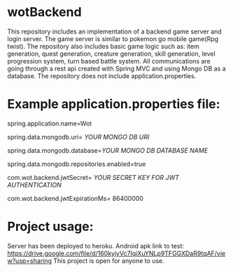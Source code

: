 # wotBackend

This repository includes an implementation of a backend game server and login server. The game server is similar to pokemon go mobile game(Rpg twist).
The repository also includes basic game logic such as: item generation, quest generation, creature generation, skill generation, level progression system, turn based battle system. 
All communications are going through a rest api created with Spring MVC and using Mongo DB as a database. The repository does not include application.properties.

# Example application.properties file:

spring.application.name=Wot

spring.data.mongodb.uri= *YOUR MONGO DB URI*

spring.data.mongodb.database=*YOUR MONGO DB DATABASE NAME*

spring.data.mongodb.repositories.enabled=true

com.wot.backend.jwtSecret= *YOUR SECRET KEY FOR JWT AUTHENTICATION*

com.wot.backend.jwtExpirationMs= 86400000

# Project usage:
Server has been deployed to heroku.
Android apk link to test: https://drive.google.com/file/d/160kyjyVc7IqiXuYNLp9TFGGXDaR9tqAF/view?usp=sharing 
This project is open for anyone to use.
